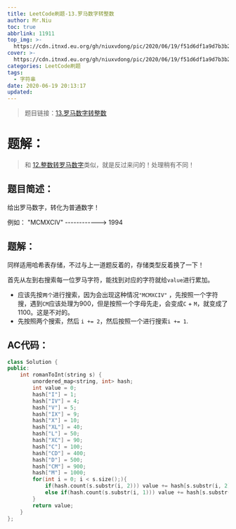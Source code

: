 ```yaml
---
title: LeetCode刷题-13.罗马数字转整数
author: Mr.Niu
toc: true
abbrlink: 11911
top_img: >-
  https://cdn.itnxd.eu.org/gh/niuxvdong/pic/2020/06/19/f51d6df1a9d7b3b2d8fbc82c2e336194.png
cover: >-
  https://cdn.itnxd.eu.org/gh/niuxvdong/pic/2020/06/19/f51d6df1a9d7b3b2d8fbc82c2e336194.png
categories: LeetCode刷题
tags:
  - 字符串
date: 2020-06-19 20:13:17
updated:
---
```














> 题目链接：[13.罗马数字转整数](https://leetcode-cn.com/problems/roman-to-integer/)



# 题解：



> 和 [12.整数转罗马数字](https://itnxd.eu.org/posts/61074.html)类似，就是反过来问的！处理稍有不同！



## 题目简述：



给出罗马数字，转化为普通数字！

例如： "MCMXCIV" ------------> 1994

## 题解：

同样适用哈希表存储，不过与上一道题反着的，存储类型反着换了一下！

首先从左到右搜索每一位罗马字符，能找到对应的字符就给`value`进行累加。

- 应该先按`两个`进行搜索，因为会出现这种情况`"MCMXCIV"` ，先按照一个字符搜，遇到`CM`应该处理为900，但是按照一个字母先走，会变成`C` + `M`，就变成了 1100。这是不对的。
- 先按照两个搜索，然后 `i += 2`，然后按照一个进行搜索`i += 1`.

## AC代码：



```c++
class Solution {
public:
    int romanToInt(string s) {
        unordered_map<string, int> hash;
        int value = 0;
        hash["I"] = 1;
        hash["IV"] = 4;
        hash["V"] = 5;
        hash["IX"] = 9;
        hash["X"] = 10;
        hash["XL"] = 40;
        hash["L"] = 50;
        hash["XC"] = 90;
        hash["C"] = 100;
        hash["CD"] = 400;
        hash["D"] = 500;
        hash["CM"] = 900;
        hash["M"] = 1000;
        for(int i = 0; i < s.size();){
            if(hash.count(s.substr(i, 2))) value += hash[s.substr(i, 2)], i += 2;
            else if(hash.count(s.substr(i, 1))) value += hash[s.substr(i, 1)], i += 1;
        }
        return value;
    }
};
```




